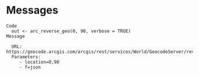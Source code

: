 # Messages

    Code
      out <- arc_reverse_geo(0, 90, verbose = TRUE)
    Message
      
      URL: https://geocode.arcgis.com/arcgis/rest/services/World/GeocodeServer/reverseGeocode?
      Parameters:
         - location=0,90
         - f=json


